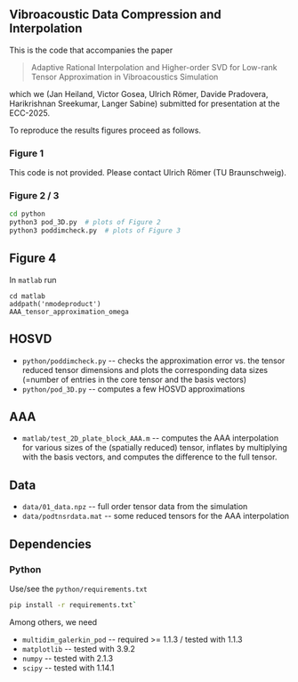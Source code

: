 Vibroacoustic Data Compression and Interpolation
---

This is the code that accompanies the paper

> Adaptive Rational Interpolation and Higher-order SVD for Low-rank Tensor Approximation in Vibroacoustics Simulation

which we (Jan Heiland, Victor Gosea, Ulrich R&ouml;mer, Davide Pradovera, Harikrishnan Sreekumar, Langer Sabine) submitted for presentation at the ECC-2025.

To reproduce the results figures proceed as follows.

### Figure 1

This code is not provided. Please contact Ulrich R&ouml;mer (TU Braunschweig).

### Figure 2 / 3

```sh
cd python
python3 pod_3D.py  # plots of Figure 2
python3 poddimcheck.py  # plots of Figure 3
```

## Figure 4

In `matlab` run

```
cd matlab
addpath('nmodeproduct')
AAA_tensor_approximation_omega
```



## HOSVD

 * `python/poddimcheck.py` -- checks the approximation error vs. the tensor
   reduced tensor dimensions and plots the corresponding data sizes (=number of
   entries in the core tensor and the basis vectors)
 * `python/pod_3D.py` -- computes a few HOSVD approximations

## AAA

 * `matlab/test_2D_plate_block_AAA.m` -- computes the AAA interpolation for
   various sizes of the (spatially reduced) tensor, inflates by multiplying with
   the basis vectors, and computes the difference to the full tensor.

## Data

 * `data/01_data.npz` -- full order tensor data from the simulation
 * `data/podtnsrdata.mat` -- some reduced tensors for the AAA interpolation

## Dependencies

### Python

Use/see the `python/requirements.txt`

```sh
pip install -r requirements.txt`
```

Among others, we need

 * `multidim_galerkin_pod` -- required >= 1.1.3 / tested with 1.1.3
 * `matplotlib` -- tested with 3.9.2
 * `numpy` -- tested with 2.1.3
 * `scipy` -- tested with 1.14.1
